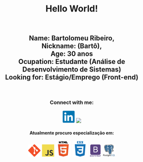 <h1 align = "center"> Hello World!</h1> <br>
<h2 align = "center" > Name: Bartolomeu Ribeiro,<br>
Nickname: (Bartô),<br> Age: 30 anos  <br> Ocupation: Estudante (Análise de Desenvolvimento de Sistemas) <br>
Looking for: Estágio/Emprego (Front-end)</h2>
<br>

<h3 align = "center"> Connect with me:</h3>
<div align = "center">
<a href = "https://www.linkedin.com/in/bartolomeuribeiro/">
  <img src = "https://github.com/devicons/devicon/blob/master/icons/linkedin/linkedin-original.svg" width = 40></a>  
<a href = "https://www.instagram.com/bartorln/"> 
  <img src = "https://camo.githubusercontent.com/aecaf87326884e8b0466bb799265a13fee7586246ebda3e066cb7fad82a1fd23/68747470733a2f2f63646e2e6a7364656c6976722e6e65742f6e706d2f73696d706c652d69636f6e7340332e302e312f69636f6e732f696e7374616772616d2e737667" width = 40></a></div>  


<h4 align = "center" > Atualmente procuro especialização em:</h4>
<div align = "center">
<img src = "https://github.com/devicons/devicon/blob/master/icons/git/git-original.svg" width = 40>
<img src = "https://raw.githubusercontent.com/devicons/devicon/master/icons/javascript/javascript-original.svg" width = 40 >
<img src = "https://raw.githubusercontent.com/devicons/devicon/master/icons/html5/html5-original-wordmark.svg" width = 50>
<img src = "https://raw.githubusercontent.com/devicons/devicon/master/icons/css3/css3-plain-wordmark.svg" width = 50>
<img src = "https://github.com/devicons/devicon/blob/master/icons/bootstrap/bootstrap-plain-wordmark.svg" width = 40>
<img src = "https://raw.githubusercontent.com/devicons/devicon/master/icons/postgresql/postgresql-original-wordmark.svg" width = 40>
</div>
